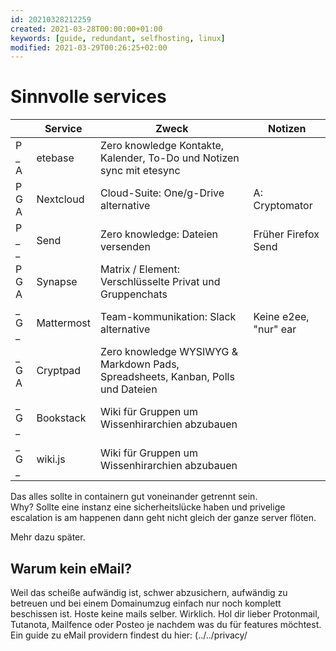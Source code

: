 ```yaml
---
id: 20210328212259
created: 2021-03-28T00:00:00+01:00
keywords: [guide, redundant, selfhosting, linux]
modified: 2021-03-29T00:26:25+02:00
---
```


# Sinnvolle services

|        | Service    | Zweck                                                                           | Notizen               |
|--------|------------|---------------------------------------------------------------------------------|-----------------------|
| P _  A | etebase    | Zero knowledge Kontakte, Kalender, To-Do und Notizen sync mit etesync           |                       |
| P G A  | Nextcloud  | Cloud-Suite: One/g-Drive alternative                                            | A: Cryptomator        |
| P _  _ | Send       | Zero knowledge: Dateien versenden                                               | Früher Firefox Send   |
| P G A  | Synapse    | Matrix / Element: Verschlüsselte Privat und Gruppenchats                        |                       |
| _ G  _ | Mattermost | Team-kommunikation: Slack alternative                                           | Keine e2ee, "nur" ear |
| _ G  A | Cryptpad   | Zero knowledge WYSIWYG & Markdown Pads, Spreadsheets, Kanban, Polls und Dateien |                       |
| _ G  _ | Bookstack  | Wiki für Gruppen um Wissenhirarchien abzubauen                                  |                       |
| _ G  _ | wiki.js    | Wiki für Gruppen um Wissenhirarchien abzubauen                                  |                       |

Das alles sollte in containern gut voneinander getrennt sein.    
Why? Sollte eine instanz eine sicherheitslücke haben und privelige escalation is am happenen dann geht nicht gleich der ganze server flöten.

Mehr dazu später.

## Warum kein eMail?
Weil das scheiße aufwändig ist, schwer abzusichern, aufwändig zu betreuen und bei einem Domainumzug einfach nur noch komplett beschissen ist.
Hoste keine mails selber. Wirklich. Hol dir lieber Protonmail, Tutanota, Mailfence oder Posteo je nachdem was du für features möchtest. Ein guide zu eMail providern findest du hier: (../../privacy/